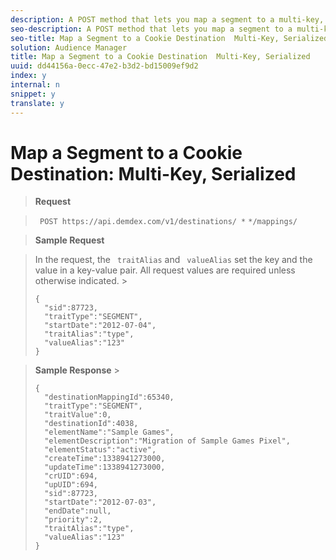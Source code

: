 ```yaml
---
description: A POST method that lets you map a segment to a multi-key, serialized cookie destination.
seo-description: A POST method that lets you map a segment to a multi-key, serialized cookie destination.
seo-title: Map a Segment to a Cookie Destination  Multi-Key, Serialized
solution: Audience Manager
title: Map a Segment to a Cookie Destination  Multi-Key, Serialized
uuid: dd44156a-0ecc-47e2-b3d2-bd15009ef9d2
index: y
internal: n
snippet: y
translate: y
---
```


# Map a Segment to a Cookie Destination: Multi-Key, Serialized


>**Request** 

>` POST https://api.demdex.com/v1/destinations/ *` <destinationId>`*/mappings/` 

>**Sample Request** 

>In the request, the ` traitAlias` and ` valueAlias` set the key and the value in a key-value pair. All request values are required unless otherwise indicated. >
>```
>{ 
>   "sid":87723, 
>   "traitType":"SEGMENT", 
>   "startDate":"2012-07-04", 
>   "traitAlias":"type", 
>   "valueAlias":"123" 
>}
>```


>**Sample Response** >
>```
>{ 
>   "destinationMappingId":65340, 
>   "traitType":"SEGMENT", 
>   "traitValue":0, 
>   "destinationId":4038, 
>   "elementName":"Sample Games", 
>   "elementDescription":"Migration of Sample Games Pixel", 
>   "elementStatus":"active", 
>   "createTime":1338941273000, 
>   "updateTime":1338941273000, 
>   "crUID":694, 
>   "upUID":694, 
>   "sid":87723, 
>   "startDate":"2012-07-03", 
>   "endDate":null, 
>   "priority":2, 
>   "traitAlias":"type", 
>   "valueAlias":"123" 
>}
>```


